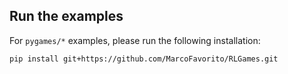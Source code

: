 ## Run the examples
For `pygames/*` examples, please run the following installation:

    pip install git+https://github.com/MarcoFavorito/RLGames.git
    
